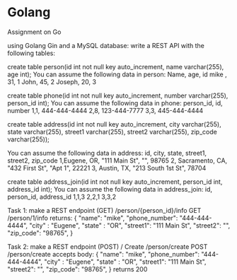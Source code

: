 # Golang
Assignment on Go

using Golang Gin and a MySQL database: write a REST API with the following tables:

create table person(id int not null key auto_increment, name varchar(255), age int); You can assume the following data in person: Name, age, id mike , 31, 1 John, 45, 2 Joseph, 20, 3

create table phone(id int not null key auto_increment, number varchar(255), person_id int); You can assume the following data in phone: person_id, id, number 1,1, 444-444-4444 2,8, 123-444-7777 3,3, 445-444-4444

create table address(id int not null key auto_increment, city varchar(255), state varchar(255), street1 varchar(255), street2 varchar(255), zip_code varchar(255));

You can assume the following data in address: id, city, state, street1, street2, zip_code 1,Eugene, OR, "111 Main St", "", 98765 2, Sacramento, CA, "432 First St", "Apt 1", 22221 3, Austin, TX, "213 South 1st St", 78704

create table address_join(id int not null key auto_increment, person_id int, address_id int); You can assume the following data in address_join: id, person_id, address_id 1,1,3 2,2,1 3,3,2

Task 1: make a REST endpoint (GET) /person/{person_id}/info GET /person/1/info returns: { "name": "mike", "phone_number": "444-444-4444", "city" : "Eugene", "state" : "OR", "street1": "111 Main St", "street2": "", "zip_code": "98765", }

Task 2: make a REST endpoint (POST) / Create /person/create POST /person/create accepts body: { "name": "mike", "phone_number": "444-444-4444", "city" : "Eugene", "state" : "OR", "street1": "111 Main St", "street2": "", "zip_code": "98765", } returns 200
